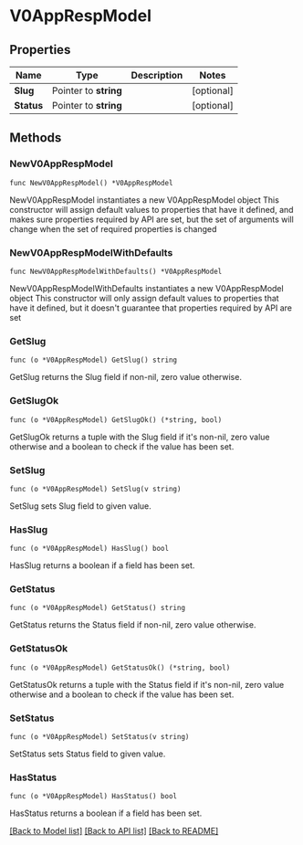 # V0AppRespModel

## Properties

Name | Type | Description | Notes
------------ | ------------- | ------------- | -------------
**Slug** | Pointer to **string** |  | [optional] 
**Status** | Pointer to **string** |  | [optional] 

## Methods

### NewV0AppRespModel

`func NewV0AppRespModel() *V0AppRespModel`

NewV0AppRespModel instantiates a new V0AppRespModel object
This constructor will assign default values to properties that have it defined,
and makes sure properties required by API are set, but the set of arguments
will change when the set of required properties is changed

### NewV0AppRespModelWithDefaults

`func NewV0AppRespModelWithDefaults() *V0AppRespModel`

NewV0AppRespModelWithDefaults instantiates a new V0AppRespModel object
This constructor will only assign default values to properties that have it defined,
but it doesn't guarantee that properties required by API are set

### GetSlug

`func (o *V0AppRespModel) GetSlug() string`

GetSlug returns the Slug field if non-nil, zero value otherwise.

### GetSlugOk

`func (o *V0AppRespModel) GetSlugOk() (*string, bool)`

GetSlugOk returns a tuple with the Slug field if it's non-nil, zero value otherwise
and a boolean to check if the value has been set.

### SetSlug

`func (o *V0AppRespModel) SetSlug(v string)`

SetSlug sets Slug field to given value.

### HasSlug

`func (o *V0AppRespModel) HasSlug() bool`

HasSlug returns a boolean if a field has been set.

### GetStatus

`func (o *V0AppRespModel) GetStatus() string`

GetStatus returns the Status field if non-nil, zero value otherwise.

### GetStatusOk

`func (o *V0AppRespModel) GetStatusOk() (*string, bool)`

GetStatusOk returns a tuple with the Status field if it's non-nil, zero value otherwise
and a boolean to check if the value has been set.

### SetStatus

`func (o *V0AppRespModel) SetStatus(v string)`

SetStatus sets Status field to given value.

### HasStatus

`func (o *V0AppRespModel) HasStatus() bool`

HasStatus returns a boolean if a field has been set.


[[Back to Model list]](../README.md#documentation-for-models) [[Back to API list]](../README.md#documentation-for-api-endpoints) [[Back to README]](../README.md)


